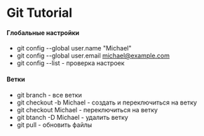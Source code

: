 # Git Tutorial

#### Глобальные настройки
* git config --global user.name "Michael"
* git config --global user.email michael@example.com
* git config --list - проверка настроек

#### Ветки
* git branch - все ветки
* git checkout -b Michael - создать и переключиться на ветку
* git checkout Michael - переключиться на ветку
* git btanch -D Michael - удалить ветку
* git pull - обновить файлы
